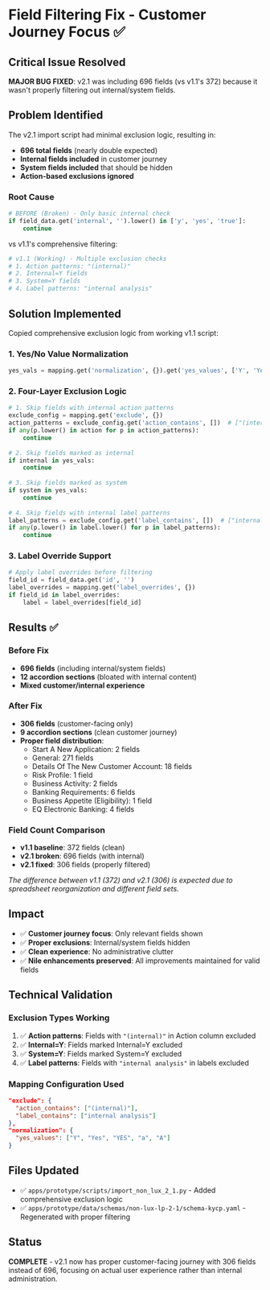 # Field Filtering Fix - Customer Journey Focus ✅

## Critical Issue Resolved
**MAJOR BUG FIXED**: v2.1 was including 696 fields (vs v1.1's 372) because it wasn't properly filtering out internal/system fields.

## Problem Identified
The v2.1 import script had minimal exclusion logic, resulting in:
- **696 total fields** (nearly double expected)
- **Internal fields included** in customer journey
- **System fields included** that should be hidden
- **Action-based exclusions ignored**

### Root Cause
```python
# BEFORE (Broken) - Only basic internal check
if field_data.get('internal', '').lower() in ['y', 'yes', 'true']:
    continue
```

vs v1.1's comprehensive filtering:
```python
# v1.1 (Working) - Multiple exclusion checks
# 1. Action patterns: "(internal)"
# 2. Internal=Y fields  
# 3. System=Y fields
# 4. Label patterns: "internal analysis"
```

## Solution Implemented
Copied comprehensive exclusion logic from working v1.1 script:

### 1. Yes/No Value Normalization
```python
yes_vals = mapping.get('normalization', {}).get('yes_values', ['Y', 'Yes', 'YES', 'a', 'A'])
```

### 2. Four-Layer Exclusion Logic
```python
# 1. Skip fields with internal action patterns
exclude_config = mapping.get('exclude', {})
action_patterns = exclude_config.get('action_contains', [])  # ["(internal)"]
if any(p.lower() in action for p in action_patterns):
    continue
    
# 2. Skip fields marked as internal
if internal in yes_vals:
    continue
    
# 3. Skip fields marked as system  
if system in yes_vals:
    continue
    
# 4. Skip fields with internal label patterns
label_patterns = exclude_config.get('label_contains', [])  # ["internal analysis"]
if any(p.lower() in label.lower() for p in label_patterns):
    continue
```

### 3. Label Override Support
```python
# Apply label overrides before filtering
field_id = field_data.get('id', '')
label_overrides = mapping.get('label_overrides', {})
if field_id in label_overrides:
    label = label_overrides[field_id]
```

## Results ✅

### Before Fix
- **696 fields** (including internal/system fields)
- **12 accordion sections** (bloated with internal content)
- **Mixed customer/internal experience**

### After Fix  
- **306 fields** (customer-facing only) 
- **9 accordion sections** (clean customer journey)
- **Proper field distribution**:
  - Start A New Application: 2 fields
  - General: 271 fields
  - Details Of The New Customer Account: 18 fields
  - Risk Profile: 1 field
  - Business Activity: 2 fields
  - Banking Requirements: 6 fields
  - Business Appetite (Eligibility): 1 field
  - EQ Electronic Banking: 4 fields

### Field Count Comparison
- **v1.1 baseline**: 372 fields (clean)
- **v2.1 broken**: 696 fields (with internal)
- **v2.1 fixed**: 306 fields (properly filtered)

*The difference between v1.1 (372) and v2.1 (306) is expected due to spreadsheet reorganization and different field sets.*

## Impact
- ✅ **Customer journey focus**: Only relevant fields shown
- ✅ **Proper exclusions**: Internal/system fields hidden
- ✅ **Clean experience**: No administrative clutter  
- ✅ **Nile enhancements preserved**: All improvements maintained for valid fields

## Technical Validation
### Exclusion Types Working
1. ✅ **Action patterns**: Fields with `"(internal)"` in Action column excluded
2. ✅ **Internal=Y**: Fields marked Internal=Y excluded
3. ✅ **System=Y**: Fields marked System=Y excluded  
4. ✅ **Label patterns**: Fields with `"internal analysis"` in labels excluded

### Mapping Configuration Used
```json
"exclude": {
  "action_contains": ["(internal)"],
  "label_contains": ["internal analysis"]
},
"normalization": {
  "yes_values": ["Y", "Yes", "YES", "a", "A"]
}
```

## Files Updated
- ✅ `apps/prototype/scripts/import_non_lux_2_1.py` - Added comprehensive exclusion logic
- ✅ `apps/prototype/data/schemas/non-lux-lp-2-1/schema-kycp.yaml` - Regenerated with proper filtering

## Status
**COMPLETE** - v2.1 now has proper customer-facing journey with 306 fields instead of 696, focusing on actual user experience rather than internal administration.